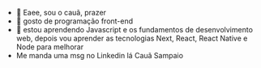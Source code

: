 - 👋 Eaee, sou o cauã, prazer
- 👀 gosto de programação front-end 
- 🌱 estou aprendendo Javascript e os fundamentos de desenvolvimento web, depois vou aprender as tecnologias Next, React, React Native e Node para melhorar
- Me manda uma msg no Linkedin lá Cauã Sampaio
